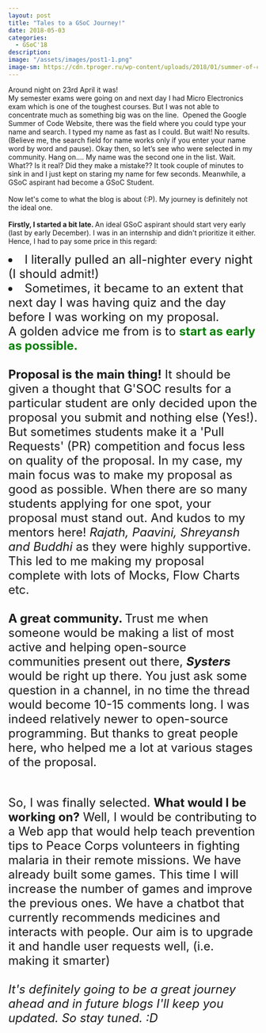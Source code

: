 ```yaml
---
layout: post
title: "Tales to a GSoC Journey!"
date: 2018-05-03
categories:
  - GSoC'18
description:
image: "/assets/images/post1-1.png"
image-sm: https://cdn.tproger.ru/wp-content/uploads/2018/01/summer-of-code-cover.jpg
---
```


Around night on 23rd April it was! 
<BR>
My semester exams were going on and next day I had Micro Electronics exam which is one of the toughest courses.
But I was not able to concentrate much as something big was on the line. 
Opened the Google Summer of Code Website, there was the field where you could type your name and search. I typed my name as fast as I could. But wait! No results. (Believe me, the search field for name works only if you enter your name word by word and pause). Okay then, so let’s see who were selected in my community. Hang on…. My name was the second one in the list. Wait. What?? Is it real? Did they make a mistake?? It took couple of minutes to sink in and I just kept on staring my name for few seconds. Meanwhile, a GSoC aspirant had become a GSoC Student.
<BR> <br>
Now let's come to what the blog is about (:P). My journey is definitely not the ideal one. <br><br>
<b>Firstly, I started a bit late. </b>An ideal GSoC aspirant
should start very early (last by early December). I was in an internship and didn't prioritize it either. Hence, I had to pay some price in this regard: 
<font size = "5px">
 <li> I literally pulled an all-nighter every night (I should admit!)</li>
 <li> Sometimes, it became to an extent that next day I was having quiz and the day before I was working on my proposal.</li>
 A golden advice me from is to <font color="green"><b>start as early as possible.</b></font>
 <br><br>
    <b>Proposal is the main thing!</b> It should be given a thought that G'SOC results for a particular student are only decided upon the proposal you submit and nothing else (Yes!).
    But sometimes students make it a 'Pull Requests' (PR) competition and focus less on quality of the proposal. In my case, my main focus was to make my proposal as good as possible. When there are so many students applying for one spot, your proposal must stand out. 
    And kudos to my mentors here! <i>Rajath, Paavini, Shreyansh and Buddhi </i>as they were highly supportive. This led to me making my proposal complete with lots of Mocks, Flow Charts etc.
<br>
<BR><b>A great community. </b> Trust me when someone would be making a list of most active and helping open-source communities present out there, <b><i>Systers</i></b> would be right up there. You just ask some question in a channel, in no time the thread would become 10-15 comments long. I was indeed relatively newer to open-source programming. But thanks to great people here, who helped me a lot at various stages of the proposal.
<br><br>
<p>So, I was finally selected. <b>What would I be working on?</b>
 Well, I would be contributing to a Web app that would help teach prevention tips to Peace Corps volunteers in fighting malaria in their remote missions. We have already built some games. This time I will increase the number of games and improve the previous ones. We have a chatbot that currently recommends medicines and interacts with people. Our aim is to upgrade it and handle user requests well, (i.e. making it smarter)<br><br>
  <i>It's definitely going to be a great journey ahead and in future blogs I'll keep you updated. So stay tuned. :D <i>
<br><br> 

